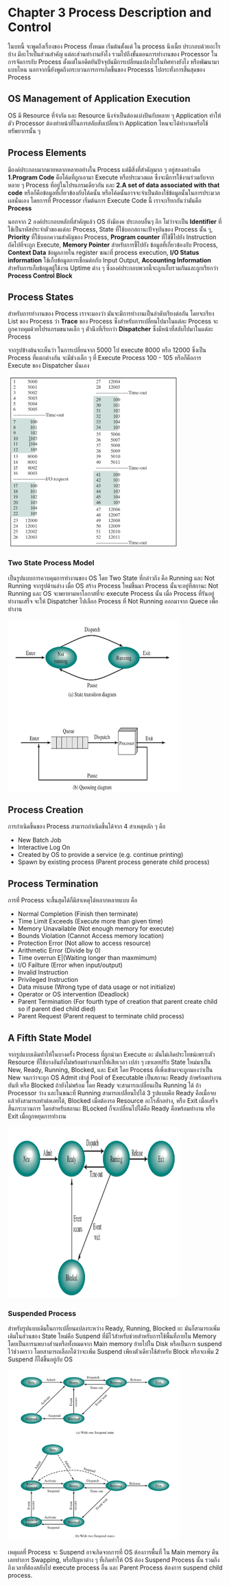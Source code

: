 # Chapter 3 Process Description and Control

ในบทนี้ จะพูดถึงเรื่องของ Process ทั้งหมด เริ่มต้นตั้งแต่ ใน process นึงเนี้ย ประกอบด้วยอะไรบ้าง มีอะไรเป็นส่วนสำคัญ แต่ละส่วนทำงานยังไง รวมไปถึงขั้นตอนการทำงานของ Processor ในการจัดการกับ Process ตั้งแต่ในอดีตยันปัจจุบันมีการเปลี่ยนแปลงไปในทิศทางยังไง หรือพัฒนามาแบบไหน นอกจากนี้ยังพูดถึงกระบวนการการเกิดขึ้นของ Processs ไปกระทั่งการสิ้นสุดของ Process

## OS Management of Application Execution

OS มี Resource ที่จำกัด และ Resource นึงจำเป็นต้องแบ่งปันกับหลาย ๆ Application ทำให้ตัว Processor ต้องทำหน้าที่ในการสลับสับเปลี่ยนว่า Application ไหนจะได้ทำงานหรือใช้ทรัพยากรนั้น ๆ 

## Process Elements

มีองค์ประกอบมากมายหลากหลายอย่างใน Process แต่มีสิ่งที่สำคัญมาก ๆ อยู่สองอย่างคือ **1.Program Code** คือโค้ดที่ถูกเอามา Execute หรือประมวลผล ซึ่งจะมีการใช้งานร่วมกับจากหลาย ๆ Process ที่อยู่ในโปรแกรมเดียวกัน และ **2.A set of data associated with that code** หรือก็คือข้อมูลที่เกี่ยวข้องกับโค้ดนั้น หรือโค้ดนั้นอาจจะจำเป็นต้องใช้ข้อมูลนั้นในการประมวลผลนั่นเอง โดยการที่ Processor เริ่มต้นการ Execute Code นี้ เราจะเรียกกันว่ามันคือ **Process**

นอกจาก 2 องค์ประกอบหลักที่สำคัญแล้ว OS ยังมีองค
ประกอบอื่นๆ อีก ไม่ว่าจะเป็น **Identifier** ที่ใช้เป็นรหัสประจำตัวของแต่ละ Process, State ที่ใช้บอกสถานะปัจจุบันของ Process นั้น ๆ, **Priority** ที่ใช้บอกความสำคัญของ Process, **Program counter** ที่ใช้ชี้ไปยัง Instruction ถัดไปที่จะถูก Execute, **Memory Pointer** สำหรับการชี้ไปยัง ข้อมูลที่เกี่ยวข้องกับ Process, **Context Data** ข้อมูลภายใน register ขณะที่ process execution, **I/O Status information** ใช้เก็บข้อมูลการเชื่อมต่อกับ Input Output, **Accounting Information** สำหรับการเก็บข้อมูลผู้ใช้งาน Uptime ต่าง ๆ ซึ่งองค์ประกอบพวกนี้จะถูกเก็บรวมกันและถูกเรียกว่า **Process Control Block**

## Process States

สำหรับการทำงานของ Process เราจะมองว่า มันจะมีการทำงานเป็นลำดับเรียงต่อกัน โดยจะเรียง List ของ Process ว่า **Trace** ของ Process ซึ่งสำหรับการเปลี่ยนไปมาในแต่ละ​ Process จะถูกควบคุมด้วยโปรแกรมขนาดเล็ก ๆ ตัวนึงที่เรียกว่า **Dispatcher** ซึ่งมีหน้าที่สลับไปมาในแต่ละ Process

จากรูปข้างต้นจะเห็นว่า ในการเปลี่ยนจาก 5000 ไป execute  8000 หรือ 12000 ซึ่งเป็น Process ที่แตกต่างกัน จะมีช่วงเล็ก ๆ ที่ Execute Process 100 - 105 หรือก็คือการ Execute ของ Dispatcher นั่นเอง

<img src="https://github.com/GGolfz/lecture-note/blob/master/image/OS_ch3_fig1.jpeg" width="400" height="400" alt="figure1">

### Two State Process Model
เป็นรูปแบบการควบคุมการทำงานของ OS โดย Two State ที่กล่าวถึง คือ Running และ Not Running
จากรูปด้านล่าง เมื่อ OS สร้าง Process ใหม่ขึ้นมา Process นั้นจะอยู่ที่สถานะ Not Running และ OS จะพยายามหาโอกาสที่จะ execute Process นั้น เมื่อ Process ที่รันอยู่ ทำงานเสร็จ จะให้ Dispatcher ไปเลือก Process ที่ Not Running ออกมาจาก Quece เพื่อทำงาน

<img src="https://github.com/GGolfz/lecture-note/blob/master/image/OS_ch3_fig2.jpeg" width="400" height="400" alt="figure2">

## Process Creation

การกำเนิดขึ้นของ Process สามารถกำเนิดขึ้นได้จาก 4 สาเหตุหลัก ๆ คือ 
- New Batch Job
- Interactive Log On
- Created by OS to provide a service (e.g. continue printing) 
- Spawn by existing process (Parent process generate child process)

## Process Termination

การที่ Process จะสิ้นสุดได้ก็มีสาเหตุได้หลากหลายแบบ คือ
- Normal Completion (Finish then terminate)
- Time Limit Exceeds (Execute more than given time)
- Memory Unavailable (Not enough memory for execute)
- Bounds Violation (Cannot Access memory location)
- Protection Error (Not allow to access resource)
- Arithmetic Error (Divide by 0)
- Time overrun E|(Waiting longer than maxmimum)
- I/O Failture (Error when input/output)
- Invalid Instruction 
- Privileged Instruction
- Data misuse (Wrong type of data usage or not initialize)
- Operator or OS intervention (Deadlock)
- Parent Termination (For fourth type of creation that parent create child so if parent died child died)
- Parent Request (Parent request to terminate child process)

## A Fifth State Model

จากรูปแบบเดิมทำให้ในบางครั้ง Process ที่ถูกนำมา Execute อะ มันไม่เกิดประโยชน์เพราะตัว Resource ที่ใช้บางอันยังไม่พร้อมทำงานทำให้เสียเวลา เปล่า ๆ เขาเลยปรับ State ใหม่มาเป็น New, Ready, Running, Blocked, และ Exit
โดย Process ที่เพิ่งเข้ามาจะถูกมองว่าเป็น New จนกว่าจะถูก OS Admit เข้าสู่ Pool of Executable เป็นสถานะ Ready ถ้าพร้อมทำงานทันที หรือ Blocked ถ้ายังไม่พร้อม โดย Ready จะสามารถเปลี่ยนเป็น Running ได้ ถ้า Processor ว่าง และในขณะที่ Running สามารถเปลี่ยนไปได้ 3 รูปแบบคือ Ready คือเมื่อจบแล้วยังสามารถทำต่อเลยได้, Blocked เมื่อต้องรอ Resource อะไรสักอย่าง, หรือ Exit เมื่อเสร็จสิ้นกระบวนการ โดยสำหรับสถานะ BLocked ก็จะเปลี่ยนไปได้คือ Ready คือพร้อมทำงาน หรือ Exit เมื่อถูกหยุดการทำงาน

<img src="https://github.com/GGolfz/lecture-note/blob/master/image/OS_ch3_fig3.jpeg" width="400" height="400" alt="figure3">

### Suspended Process

สำหรับรูปแบบเดิมในการเปลี่ยนแปลงระหว่าง Ready, Running, Blocked อะ มันก็สามารถเพิ่มเติมในส่วนของ State ใหม่คือ Suspend ที่มีไว้สำหรับช่วยสำหรับการใช้พื้นที่ภายใน Memory โดยเป็นการนพบางส่วนหรือทั้งหมดจาก Main memory ย้ายไปใน Disk หรือเป็นการ suspend ไว้ช่วงคราว โดยสามารถเลือกได้ว่าจะเพิ่ม Suspend เพียงตัวเดียวใช้สำหรับ Block หรือจะเพิ่ม 2 Suspend ก็ได้ขึ้นอยู่กับ OS

<img src="https://github.com/GGolfz/lecture-note/blob/master/image/OS_ch3_fig4.jpeg" width="400" height="400" alt="figure4">

เหตุผลที่ Process จะ Suspend อาจเกิดจากการที่ OS  ต้องการพื้นที่ ใน Main memory คืนเลยทำการ Swapping, หรือปัญหาต่าง ๆ ที่เกิดทำให้ OS ต้อง Suspend Process นั้น รวมถึง ถึงเวลาที่ต้องสลับไป execute process อื่น และ Parent Process ต้องการ suspend child process.


